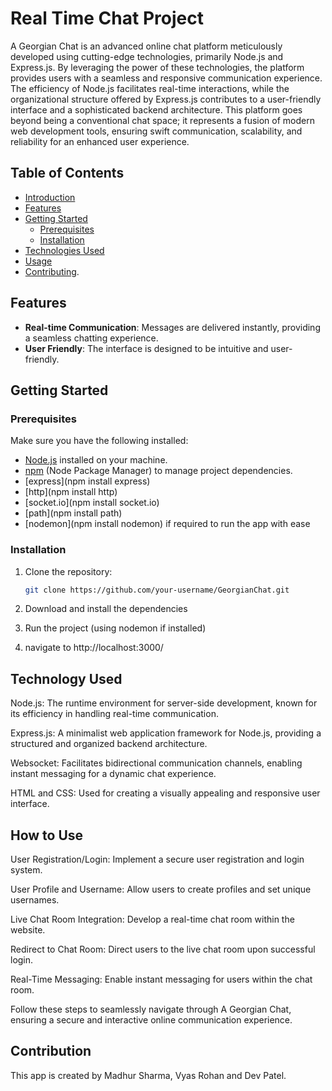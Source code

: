 # Real Time Chat Project

A Georgian Chat is an advanced online chat platform meticulously developed using cutting-edge technologies, primarily Node.js and Express.js. By leveraging the power of these technologies, the platform provides users with a seamless and responsive communication experience. The efficiency of Node.js facilitates real-time interactions, while the organizational structure offered by Express.js contributes to a user-friendly interface and a sophisticated backend architecture. This platform goes beyond being a conventional chat space; it represents a fusion of modern web development tools, ensuring swift communication, scalability, and reliability for an enhanced user experience.

## Table of Contents

- [Introduction](#introduction)
- [Features](#features)
- [Getting Started](#getting-started)
  - [Prerequisites](#prerequisites)
  - [Installation](#installation)
- [Technologies Used](#technologies-used)
- [Usage](#usage)
- [Contributing](#contributing).

## Features

- **Real-time Communication**: Messages are delivered instantly, providing a seamless chatting experience.
- **User Friendly**: The interface is designed to be intuitive and user-friendly.

## Getting Started

### Prerequisites

Make sure you have the following installed:

- [Node.js](https://nodejs.org/) installed on your machine.
- [npm](https://www.npmjs.com/) (Node Package Manager) to manage project dependencies.
- [express](npm install express)
- [http](npm install http)
- [socket.io](npm install socket.io)
- [path](npm install path)
- [nodemon](npm install nodemon) if required to run the app with ease

### Installation

1. Clone the repository:

   ```bash
   git clone https://github.com/your-username/GeorgianChat.git

2. Download and install the dependencies

3. Run the project (using nodemon if installed)

4. navigate to http://localhost:3000/

## Technology Used

Node.js:
The runtime environment for server-side development, known for its efficiency in handling real-time communication.

Express.js:
A minimalist web application framework for Node.js, providing a structured and organized backend architecture.

Websocket:
Facilitates bidirectional communication channels, enabling instant messaging for a dynamic chat experience.

HTML and CSS:
Used for creating a visually appealing and responsive user interface.

## How to Use

User Registration/Login:
Implement a secure user registration and login system.

User Profile and Username:
Allow users to create profiles and set unique usernames.

Live Chat Room Integration:
Develop a real-time chat room within the website.

Redirect to Chat Room:
Direct users to the live chat room upon successful login.

Real-Time Messaging:
Enable instant messaging for users within the chat room.

Follow these steps to seamlessly navigate through A Georgian Chat, ensuring a secure and interactive online communication experience.

## Contribution

This app is created by Madhur Sharma, Vyas Rohan and Dev Patel. 
